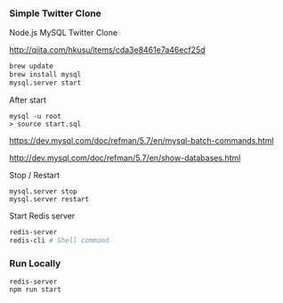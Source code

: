 ### Simple Twitter Clone

Node.js MySQL Twitter Clone

http://qiita.com/hkusu/items/cda3e8461e7a46ecf25d

```sh
brew update
brew install mysql
mysql.server start
```

After start
```
mysql -u root
> source start.sql
```
https://dev.mysql.com/doc/refman/5.7/en/mysql-batch-commands.html

http://dev.mysql.com/doc/refman/5.7/en/show-databases.html

Stop / Restart
```
mysql.server stop
mysql.server restart 
```


Start Redis server

```sh
redis-server
redis-cli # Shell command
```

### Run Locally

```
redis-server
npm run start
```
